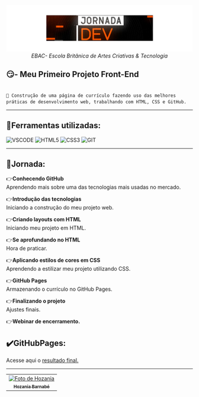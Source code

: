 <p align="center">
  <img src="img/Jornada.png">
<em>EBAC- Escola Britânica de Artes Criativas & Tecnologia</em>
</p>

## 😏- Meu Primeiro Projeto Front-End
<code>
🎯 Construção de uma página de currículo fazendo uso das melhores práticas de desenvolvimento web, trabalhando com HTML, CSS e GitHub.
</code>

<hr>

## 🔧Ferramentas utilizadas:

![VSCODE](https://img.shields.io/badge/Visual_Studio_Code-0078D4?style=for-the-badge&logo=visual%20studio%20code&logoColor=white)
![HTML5](https://img.shields.io/badge/html5-%23E34F26.svg?style=for-the-badge&logo=html5&logoColor=white)
![CSS3](https://img.shields.io/badge/css3-%231572B6.svg?style=for-the-badge&logo=css3&logoColor=white)
![GIT](https://img.shields.io/badge/GIT-E44C30?style=for-the-badge&logo=git&logoColor=white)
<hr>

## 🚀Jornada:
👉**Conhecendo GitHub**<br>
Aprendendo mais sobre uma das tecnologias mais usadas no mercado.

👉**Introdução das tecnologias**<br>
Iniciando a construção do meu projeto web.

👉**Criando layouts com HTML**<br>
Iniciando meu projeto em HTML.

👉**Se aprofundando no HTML**<br>
Hora de praticar.

👉**Aplicando estilos de cores em CSS**<br>
Aprendendo a estilizar meu projeto utilizando CSS.

👉**GitHub Pages**<br>
Armazenando o currículo no GitHub Pages.

👉**Finalizando o projeto**<br>
Ajustes finais.

👉**Webinar de encerramento.**

## ✔️GitHubPages:
Acesse aqui o [resultado final.](https://hozaniab.github.io/)
 

<hr>
<p align="center">
<table>
  <tr>  
    <td align="center">
      <a href="https://github.com/HozaniaB">
        <img src="https://github.com/HozaniaB.png" width="100px;" alt="Foto de Hozania"/><br>
        <sub>
          <b>Hozania Barnabé</b>
        </sub>
      </a>
    </td>


